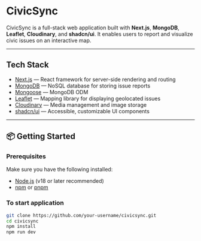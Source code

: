 # CivicSync

CivicSync is a full-stack web application built with **Next.js**, **MongoDB**, **Leaflet**, **Cloudinary**, and **shadcn/ui**. It enables users to report and visualize civic issues on an interactive map.

---

##  Tech Stack

- [Next.js](https://nextjs.org/) — React framework for server-side rendering and routing
- [MongoDB](https://www.mongodb.com/) — NoSQL database for storing issue reports
- [Mongoose](https://mongoosejs.com/) — MongoDB ODM
- [Leaflet](https://leafletjs.com/) — Mapping library for displaying geolocated issues
- [Cloudinary](https://cloudinary.com/) — Media management and image storage
- [shadcn/ui](https://ui.shadcn.com/) — Accessible, customizable UI components

---

## 📦 Getting Started

### Prerequisites

Make sure you have the following installed:

- [Node.js](https://nodejs.org/) (v18 or later recommended)
- [npm](https://www.npmjs.com/) or [pnpm](https://pnpm.io/)

### To start application


   ```bash
   git clone https://github.com/your-username/civicsync.git
   cd civicsync
   npm install
   npm run dev
